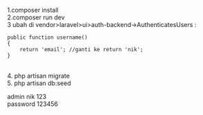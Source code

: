 1.composer install
<br>
2.composer run dev
<br>
3 ubah di vendor>laravel>ui>auth-backend->AuthenticatesUsers :

    public function username()
    {
        return 'email'; //ganti ke return 'nik';
    }
<br>   
4. php artisan migrate
<br>
5. php artisan db:seed

admin nik 123
<br>
password 123456
